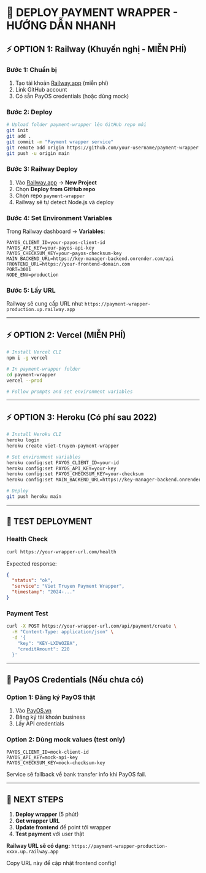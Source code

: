 # 🚀 DEPLOY PAYMENT WRAPPER - HƯỚNG DẪN NHANH

## ⚡ OPTION 1: Railway (Khuyến nghị - MIỄN PHÍ)

### Bước 1: Chuẩn bị
1. Tạo tài khoản [Railway.app](https://railway.app) (miễn phí)
2. Link GitHub account
3. Có sẵn PayOS credentials (hoặc dùng mock)

### Bước 2: Deploy
```bash
# Upload folder payment-wrapper lên GitHub repo mới
git init
git add .
git commit -m "Payment wrapper service"
git remote add origin https://github.com/your-username/payment-wrapper
git push -u origin main
```

### Bước 3: Railway Deploy
1. Vào [Railway.app](https://railway.app) → **New Project**
2. Chọn **Deploy from GitHub repo**
3. Chọn repo `payment-wrapper` 
4. Railway sẽ tự detect Node.js và deploy

### Bước 4: Set Environment Variables
Trong Railway dashboard → **Variables**:
```
PAYOS_CLIENT_ID=your-payos-client-id
PAYOS_API_KEY=your-payos-api-key
PAYOS_CHECKSUM_KEY=your-payos-checksum-key
MAIN_BACKEND_URL=https://key-manager-backend.onrender.com/api
FRONTEND_URL=https://your-frontend-domain.com
PORT=3001
NODE_ENV=production
```

### Bước 5: Lấy URL
Railway sẽ cung cấp URL như: `https://payment-wrapper-production.up.railway.app`

---

## ⚡ OPTION 2: Vercel (MIỄN PHÍ)

```bash
# Install Vercel CLI
npm i -g vercel

# In payment-wrapper folder
cd payment-wrapper
vercel --prod

# Follow prompts and set environment variables
```

---

## ⚡ OPTION 3: Heroku (Có phí sau 2022)

```bash
# Install Heroku CLI
heroku login
heroku create viet-truyen-payment-wrapper

# Set environment variables
heroku config:set PAYOS_CLIENT_ID=your-id
heroku config:set PAYOS_API_KEY=your-key
heroku config:set PAYOS_CHECKSUM_KEY=your-checksum
heroku config:set MAIN_BACKEND_URL=https://key-manager-backend.onrender.com/api

# Deploy
git push heroku main
```

---

## 🧪 TEST DEPLOYMENT

### Health Check
```bash
curl https://your-wrapper-url.com/health
```

Expected response:
```json
{
  "status": "ok",
  "service": "Viet Truyen Payment Wrapper", 
  "timestamp": "2024-..."
}
```

### Payment Test
```bash
curl -X POST https://your-wrapper-url.com/api/payment/create \
  -H "Content-Type: application/json" \
  -d '{
    "key": "KEY-LXDWOZBA",
    "creditAmount": 220
  }'
```

---

## 🔑 PayOS Credentials (Nếu chưa có)

### Option 1: Đăng ký PayOS thật
1. Vào [PayOS.vn](https://payos.vn)
2. Đăng ký tài khoản business
3. Lấy API credentials

### Option 2: Dùng mock values (test only)
```
PAYOS_CLIENT_ID=mock-client-id
PAYOS_API_KEY=mock-api-key
PAYOS_CHECKSUM_KEY=mock-checksum-key
```

Service sẽ fallback về bank transfer info khi PayOS fail.

---

## 🎯 NEXT STEPS

1. **Deploy wrapper** (5 phút)
2. **Get wrapper URL** 
3. **Update frontend** để point tới wrapper
4. **Test payment** với user thật

**Railway URL sẽ có dạng:**
`https://payment-wrapper-production-xxxx.up.railway.app`

Copy URL này để cập nhật frontend config!